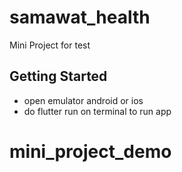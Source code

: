 # samawat_health

Mini Project for test 

## Getting Started
 
- open emulator android or ios 
- do flutter run on terminal to run app

# mini_project_demo
